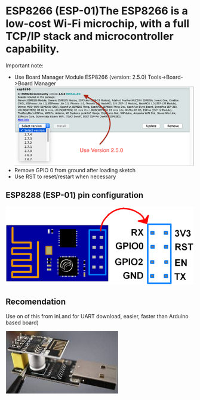 # ESP8266 (ESP-01)The ESP8266 is a low-cost Wi-Fi microchip, with a full TCP/IP stack and microcontroller capability. 

Important note: 
- Use Board Manager Module ESP8266 (version: 2.5.0)  Tools->Board->Board Manager
![board manager](./esp8266-esp-01-board-manager.png)
- Remove GPIO 0 from ground after loading sketch
- Use RST to reset/restart when necessary


## ESP8288 (ESP-01) pin configuration

![pins](https://github.com/ObjectMatrix/esp8266/blob/main/bulb/ESP8266%20Pins.png)


## Recomendation
Use on of this from inLand for UART download, easier, faster than Arduino based board)

![UART Uploader](./serial.png)



